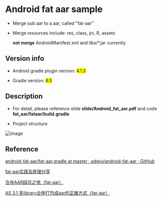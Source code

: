 # Android fat aar sample

* Merge sub aar to a aar, called "fat-aar"

* Merge resources include: res, class, jni, R, assets
    
    **not merge** AndroidManifest.xml and libs/*.jar currently

## Version info

* Android gradle plugin version: <span style="background-color: #FFFF00">4.1.3</span>

* Gradle version: <span style="background-color: #FFFF00">6.5</span>

## Description

* For detail, please reference slide **slide/Android_fat_aar.pdf** and code **fat_aar/fataar/build.gradle**

* Project structure

![image](https://github.com/melody26613/covid19_trend/blob/master/slide/structure.png)

## Reference

[android-fat-aar/fat-aar.gradle at master · adwiv/android-fat-aar · GitHub](https://github.com/adwiv/android-fat-aar/blob/master/fat-aar.gradle)

[fat-aar实践及原理分享](https://www.jianshu.com/p/57024509b1d6)

[合并AAR踩坑之旅（fat-aar）](https://www.jianshu.com/p/8f7e32015836)

[AS 3.1 多library合併打包成aar的正確方式（fat-aar）](http://hk.javashuo.com/article/p-vwduaslv-bg.html)
